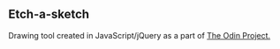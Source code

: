 <h2>Etch-a-sketch</h2>

Drawing tool created in JavaScript/jQuery as a part of 
<a href="www.theodinproject.com">The Odin Project.</a>
